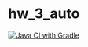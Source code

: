# hw_3_auto
[![Java CI with Gradle](https://github.com/Dimriu/hw_3_auto/actions/workflows/gradle.yml/badge.svg)](https://github.com/Dimriu/hw_3_auto/actions/workflows/gradle.yml)
